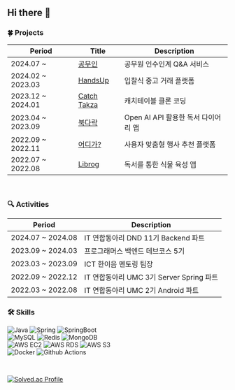 ## Hi there 👋

### 🍀 Projects
|Period|Title|Description|
|---|---|---|
|2024.07 ~ |[공무인](https://github.com/dnd-side-project/dnd-11th-3-backend)|공무원 인수인계 Q&A 서비스|
|2024.02 ~ 2023.03|[HandsUp](https://github.com/Programmers-HandsUp/BE-handsup)|입찰식 중고 거래 플랫폼|
|2023.12 ~ 2024.01|[Catch Takza](https://github.com/dev-hooon/catchtable)|캐치테이블 클론 코딩|
|2023.04 ~ 2023.09|[북다락](https://github.com/BookDarak/Backend)|Open AI API 활용한 독서 다이어리 앱|
|2022.09 ~ 2022.11|[어디가?](https://github.com/where-to-go-sujungDEV/wheretogo-app)|사용자 맞춤형 행사 추천 플랫폼|
|2022.07 ~ 2022.08|[Librog](https://github.com/LIBROG-team/LIBROG-Android)|독서를 통한 식물 육성 앱|

<br>

### 🔍 Activities
|Period|Description|
|---|---|
|2024.07 ~ 2024.08|IT 연합동아리 DND 11기 Backend 파트|
|2023.09 ~ 2024.03|프로그래머스 백엔드 데브코스 5기|
|2023.03 ~ 2023.09|ICT 한이음 멘토링 팀장|
|2022.09 ~ 2022.12|IT 연합동아리 UMC 3기 Server Spring 파트|
|2022.03 ~ 2022.08|IT 연합동아리 UMC 2기 Android 파트|

### 🛠 Skills
![Java](https://img.shields.io/badge/Java-6f42c1?style=flat&logo=Java&logoColor=white) ![Spring](https://img.shields.io/badge/Spring-6DB33F?style=flat&logo=Spring&logoColor=white) ![SpringBoot](https://img.shields.io/badge/SpringBoot-6DB33F?style=flat&logo=SpringBoot&logoColor=white) 
<br>
![MySQL](https://img.shields.io/badge/MySQL-4479A1?style=flat&logo=MySQL&logoColor=white) ![Redis](https://img.shields.io/badge/Redis-DC382D?style=flat&logo=Redis&logoColor=white) ![MongoDB](https://img.shields.io/badge/MongoDB-47A248?style=flat&logo=MongoDB&logoColor=white)
<br>
![AWS EC2](https://img.shields.io/badge/Amazon%20EC2-FF9900?style=flat&logo=Amazon%20EC2&logoColor=white)
![AWS RDS](https://img.shields.io/badge/AWS_RDS-0073e6?style=flat&logo=amazonrds&logoColor=white)
  ![AWS S3](https://img.shields.io/badge/Amaozon_S3-569A31?style=flat&logo=amazons3&logoColor=white) 
<br>
  ![Docker](https://img.shields.io/badge/Docker-2496ED?style=flat&logo=Docker&logoColor=white) ![Github Actions](https://img.shields.io/badge/Github_Actions-2088FF?style=flat&logo=githubactions&logoColor=white) 

<br>


[![Solved.ac Profile](http://mazassumnida.wtf/api/mini/generate_badge?boj=hyun2731)](https://solved.ac/hyun2731)

